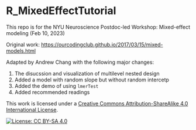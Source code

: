 # R_MixedEffectTutorial

This repo is for the NYU Neuroscience Postdoc-led Workshop: Mixed-effect modeling (Feb 10, 2023)

Original work: https://ourcodingclub.github.io/2017/03/15/mixed-models.html

Adapted by Andrew Chang with the following major changes:
1. The disucssion and visualization of multilevel nested design
2. Added a model with random slope but without random intercetp
3. Added the demo of using `lmerTest`
4. Added recommended readings

This work is licensed under a [Creative Commons Attribution-ShareAlike 4.0 International License](https://creativecommons.org/licenses/by-sa/4.0/).

[![License: CC BY-SA 4.0](https://licensebuttons.net/l/by-sa/4.0/80x15.png)](https://creativecommons.org/licenses/by-sa/4.0/)
